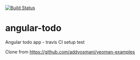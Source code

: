 [![Build Status](https://travis-ci.org/futur/angular-todo.svg?branch=master)](https://travis-ci.org/futur/angular-todo)

# angular-todo
Angular todo app - travis CI setup test

Clone from https://github.com/addyosmani/yeoman-examples
